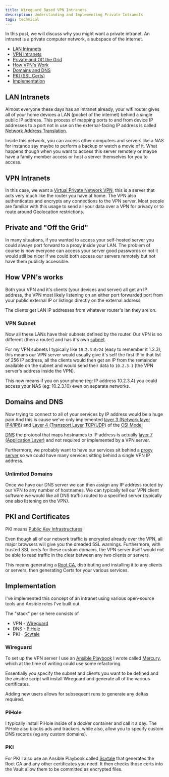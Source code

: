 ```yaml
---
title: Wireguard Based VPN Intranets
description: Understanding and Implementing Private Intranets
tags: technical
---
```


In this post, we will discuss why you might want a private intranet. An intranet
is a private computer network, a subspace of the internet.

- [LAN Intranets](#lan-intranets)
- [VPN Intranets](#vpn-intranets)
- [Private and Off the Grid](#private-and-off-the-grid)
- [How VPN's Work](#how-vpns-works)
- [Domains and DNS](#domains-and-dns)
- [PKI (SSL Certs)](#pki-and-certificates)
- [Implementation](#implementation)

## LAN Intranets

Almost everyone these days has an intranet already, your wifi router gives all
of your home devices a LAN (pocket of the internet) behind a single public IP
address. This process of mapping ports to and from device IP addresses to a port
not in use on the external-facing IP address is called
[Network Address Translation](https://en.wikipedia.org/wiki/Network_address_translation).

Inside this network, you can access other computers and servers like a NAS for
instance say maybe to perform a backup or watch a movie of it. What happens
though when you want to access this server remotely or maybe have a family
member access or host a server themselves for you to access.

## VPN Intranets

In this case, we want a
[Virtual Private Network VPN](https://en.wikipedia.org/wiki/Virtual_private_network),
this is a server that acts very much like the router you have at home. The VPN
also authenticates and encrypts any connections to the VPN server. Most people
are familiar with this usage to send all your data over a VPN for privacy or to
route around Geolocation restrictions.

## Private and "Off the Grid"

In many situations, if you wanted to access your self-hosted server you could
always port forward to a proxy inside your LAN. The problem of course is now
everyone can access your server good passwords or not it would still be nicer if
we could both access our servers remotely but not have them publicly accessible.

## How VPN's works

Both your VPN and it's clients (your devices and server) all get an IP address,
the VPN most likely listening on an either port forwarded port from your public
external IP or listings directly on the external address.

The clients get LAN IP addresses from whatever router's lan they are on.

### VPN Subnet

Now all these LANs have their subnets defined by the router. Our VPN is no
different (then a router) and has it's own
[subnet](https://en.wikipedia.org/wiki/Subnetwork).

For my VPN subnets I typically like `10.2.3.0/24` (easy to remember it 1.2.3),
this means our VPN server would usually give it's self the first IP in that list
of 256 IP address, all the clients would then get an IP from the remainder
available on the subnet and would send their data to `10.2.3.1` (the VPN
server's address inside the VPN).

This now means if you on your phone (eg: IP address 10.2.3.4) you could access
your NAS (eg: 10.2.3.10) even on separate networks.

## Domains and DNS

Now trying to connect to all of your services by IP address would be a huge pain
And this is cause we've only implemented
[layer 3 (Network layer IP4/IP6)](https://en.wikipedia.org/wiki/Network_layer)
and
[Layer 4 (Transport Layer TCP/UDP)](https://en.wikipedia.org/wiki/Transport_layer)
of the [OSI Model](https://en.wikipedia.org/wiki/OSI_model)

[DNS](https://en.wikipedia.org/wiki/Domain_Name_System) the protocol that maps
hostnames to IP address is actually
[layer 7 (Application Layer)](https://en.wikipedia.org/wiki/Application_layer)
and not required or implemented by a VPN server.

Furthermore, we probably want to have our services sit behind a
[proxy server](https://en.wikipedia.org/wiki/Proxy_server) so we could have many
services sitting behind a single VPN IP address.

### Unlimited Domains

Once we have our DNS server we can then assign any IP address routed by our VPN
to any number of hostnames. We can typically tell our VPN client software we
would like all DNS traffic routed to a specified server (typically one also
listening on the VPN).

## PKI and Certificates

PKI means
[Public Key Infrastructures](https://en.wikipedia.org/wiki/Public_key_infrastructure)

Even though all of our network traffic is encrypted already over the VPN, all
major browsers will give you the dreaded SSL warnings. Furthermore, with trusted
SSL certs for these custom domains, the VPN server itself would not be able to
read traffic in the clear between any two clients or servers.

This means generating a
[Root CA](https://en.wikipedia.org/wiki/Root_certificate), distributing and
installing it to any clients or servers, then generating Certs for your various
services.

## Implementation

I've implemented this concept of an intranet using various open-source tools and
Ansible roles I've built out.

The "stack" per se here consists of

- VPN - [Wireguard](https://www.wireguard.com/)
- DNS - [PiHole](https://pi-hole.net/)
- PKI - [Scytale](https://github.com/ncrmro/scytale)

### Wireguard

To set up the VPN server I use an
[Ansible Playbook](https://docs.ansible.com/ansible/latest/user_guide/playbooks.html)
I wrote called [Mercury](https://github.com/ncrmro/mercury), which at the time
of writing could use some refactoring.

Essentially you specify the subnet and clients you want to be defined and the
ansible script will install Wireguard and generate all of the various
certificates.

Adding new users allows for subsequent runs to generate any deltas required.

### PiHole

I typically install PiHole inside of a docker container and call it a day. The
PiHole also blocks ads and trackers, while also, allow you to specify custom DNS
records (eg any custom domains).

### PKI

For PKI I also use an Ansible Playbook called
[Scytale](https://github.com/ncrmro/scytale) that generates the Root CA and any
other certificates you need. It then checks those certs into the Vault allow
them to be committed as encrypted files.
